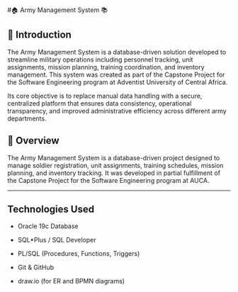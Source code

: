 #🏠 Army Management System 📚

## 🌟 Introduction

The Army Management System is a database-driven solution developed to streamline military operations including personnel tracking, unit assignments, mission planning, training coordination, and inventory management. This system was created as part of the Capstone Project for the Software Engineering program at Adventist University of Central Africa.

Its core objective is to replace manual data handling with a secure, centralized platform that ensures data consistency, operational transparency, and improved administrative efficiency across different army departments.

## 	📝 Overview

The Army Management System is a database-driven project designed to manage soldier registration, unit assignments, training schedules, mission planning, and inventory tracking. It was developed in partial fulfillment of the Capstone Project for the Software Engineering program at AUCA.

---

## Technologies Used

- Oracle 19c Database

- SQL*Plus / SQL Developer

- PL/SQL (Procedures, Functions, Triggers)

- Git & GitHub

- draw.io (for ER and BPMN diagrams)
